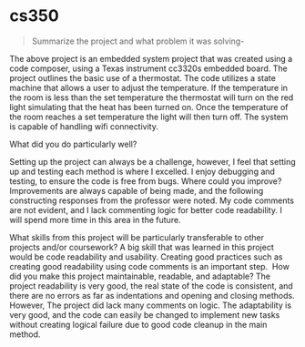 # cs350

>Summarize the project and what problem it was solving-

The above project is an embedded system project that was created using a code composer, using a Texas instrument cc3320s embedded board. The project outlines the basic use of a thermostat. The code utilizes a state machine that allows a user to adjust the temperature. If the temperature in the room is less than the set temperature the thermostat will turn on the red light simulating that the heat has been turned on. Once the temperature of the room reaches a set temperature the light will then turn off. The system is capable of handling wifi connectivity. 

What did you do particularly well?

Setting up the project can always be a challenge, however, I feel that setting up and testing each method is where I excelled. I enjoy debugging and testing, to ensure the code is free from bugs.
Where could you improve?
Improvements are always capable of being made, and the following constructing responses from the professor were noted. My code comments are not evident, and I lack commenting logic for better code readability. I will spend more time in this area in the future.




What skills from this project will be particularly transferable to other projects and/or coursework?
A big skill that was learned in this project would be code readability and usability. Creating good practices such as creating good readability using code comments is an important step. 
How did you make this project maintainable, readable, and adaptable?
The project readability is very good, the real state of the code is consistent, and there are no errors as far as indentations and opening and closing methods. However, The project did lack many comments on logic. The adaptability is very good, and the code can easily be changed to implement new tasks without creating logical failure due to good code cleanup in the main method.
